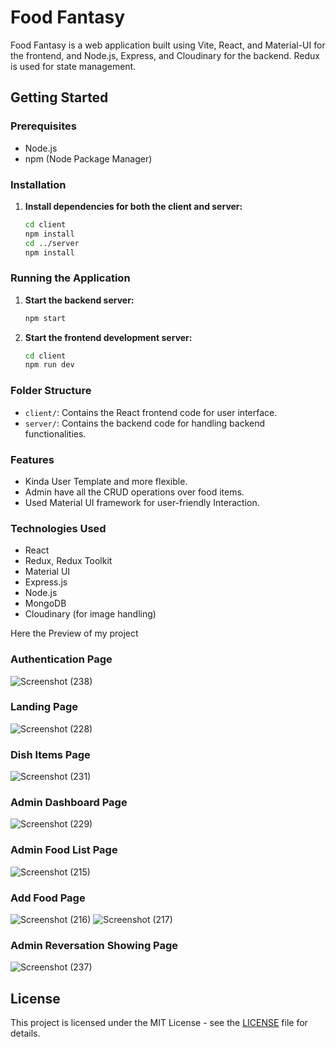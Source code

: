 # Food Fantasy
Food Fantasy is a web application built using Vite, React, and Material-UI for the frontend, and Node.js, Express, and Cloudinary for the backend. Redux is used for state management.
## Getting Started

### Prerequisites

- Node.js
- npm (Node Package Manager)

### Installation

1. **Install dependencies for both the client and server:**

    ```sh
    cd client
    npm install
    cd ../server
    npm install
    ```

### Running the Application

1. **Start the backend server:**

    ```sh
    npm start
    ```

2. **Start the frontend development server:**

    ```sh
    cd client
    npm run dev
    ```

### Folder Structure

- `client/`: Contains the React frontend code for user interface.
- `server/`: Contains the backend code for handling backend functionalities.

### Features

- Kinda User Template and more flexible.
- Admin have all the CRUD operations over food items.
- Used Material UI framework for user-friendly Interaction.

### Technologies Used

- React
- Redux, Redux Toolkit
- Material UI
- Express.js
- Node.js
- MongoDB
- Cloudinary (for image handling)
  
Here the Preview of my project

### Authentication Page
![Screenshot (238)](https://github.com/user-attachments/assets/bf9dcbbc-efd2-41fa-925e-2abf1e5e4081)

### Landing Page
![Screenshot (228)](https://github.com/user-attachments/assets/dbb06141-31ff-443b-b6eb-5b55dfddd716)

### Dish Items Page
![Screenshot (231)](https://github.com/user-attachments/assets/24288b61-4c63-473f-90a9-3bb5e0ae75a5)

### Admin Dashboard Page
![Screenshot (229)](https://github.com/user-attachments/assets/11332b45-3614-40dd-a73c-fc9c002fa5a1)

### Admin Food List Page
![Screenshot (215)](https://github.com/user-attachments/assets/473ad7e8-95e2-4805-a2dc-4f5bd739fbea)

### Add Food Page
![Screenshot (216)](https://github.com/user-attachments/assets/a5b07ff0-c66e-4f28-a255-71395267ab4a)
![Screenshot (217)](https://github.com/user-attachments/assets/cda73d76-163e-470f-879c-9aa253425320)

### Admin Reversation Showing Page
![Screenshot (237)](https://github.com/user-attachments/assets/473f2ba4-5b45-496f-a2e2-d94a10e94a0e)


## License

This project is licensed under the MIT License - see the [LICENSE](LICENSE) file for details.
